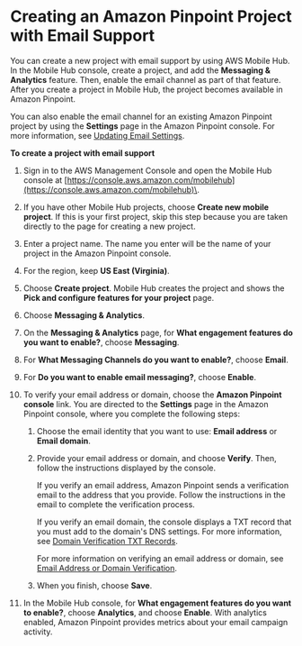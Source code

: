 # Creating an Amazon Pinpoint Project with Email Support<a name="channels-email-setup-create"></a>

You can create a new project with email support by using AWS Mobile Hub\. In the Mobile Hub console, create a project, and add the **Messaging & Analytics** feature\. Then, enable the email channel as part of that feature\. After you create a project in Mobile Hub, the project becomes available in Amazon Pinpoint\.

You can also enable the email channel for an existing Amazon Pinpoint project by using the **Settings** page in the Amazon Pinpoint console\. For more information, see [Updating Email Settings](channels-email-manage-update.md)\.

**To create a project with email support**

1. Sign in to the AWS Management Console and open the Mobile Hub console at [https://console.aws.amazon.com/mobilehub](https://console.aws.amazon.com/mobilehub)\.

1. If you have other Mobile Hub projects, choose **Create new mobile project**\. If this is your first project, skip this step because you are taken directly to the page for creating a new project\.

1. Enter a project name\. The name you enter will be the name of your project in the Amazon Pinpoint console\. 

1. For the region, keep **US East \(Virginia\)**\. 

1. Choose **Create project**\. Mobile Hub creates the project and shows the **Pick and configure features for your project** page\.

1. Choose **Messaging & Analytics**\.

1. On the **Messaging & Analytics** page, for **What engagement features do you want to enable?**, choose **Messaging**\.

1. For **What Messaging Channels do you want to enable?**, choose **Email**\.

1. For **Do you want to enable email messaging?**, choose **Enable**\.

1. To verify your email address or domain, choose the **Amazon Pinpoint console** link\. You are directed to the **Settings** page in the Amazon Pinpoint console, where you complete the following steps:

   1. Choose the email identity that you want to use: **Email address** or **Email domain**\.

   1. Provide your email address or domain, and choose **Verify**\. Then, follow the instructions displayed by the console\.

      If you verify an email address, Amazon Pinpoint sends a verification email to the address that you provide\. Follow the instructions in the email to complete the verification process\.

      If you verify an email domain, the console displays a TXT record that you must add to the domain's DNS settings\. For more information, see [Domain Verification TXT Records](channels-email-setup-txt-record.md)\.

      For more information on verifying an email address or domain, see [Email Address or Domain Verification](channels-email-manage-verify.md)\.

   1. When you finish, choose **Save**\.

1. In the Mobile Hub console, for **What engagement features do you want to enable?**, choose **Analytics**, and choose **Enable**\. With analytics enabled, Amazon Pinpoint provides metrics about your email campaign activity\.